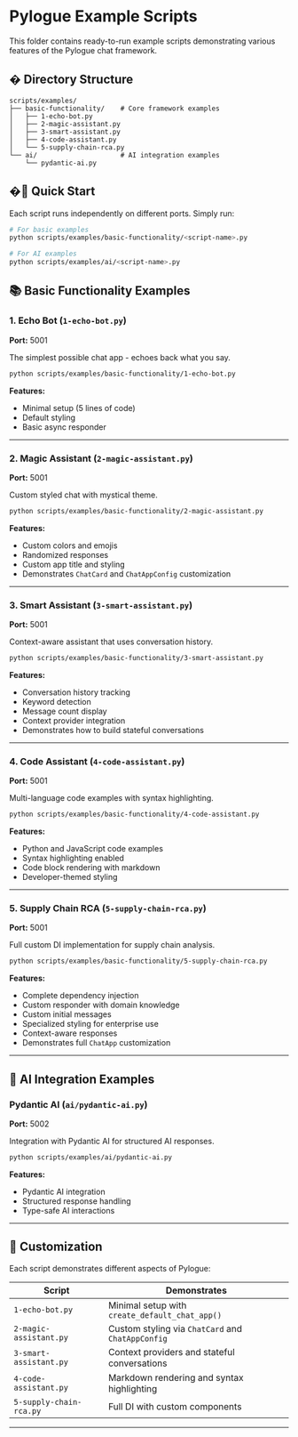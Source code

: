 # Pylogue Example Scripts

This folder contains ready-to-run example scripts demonstrating various features of the Pylogue chat framework.

## � Directory Structure

```
scripts/examples/
├── basic-functionality/    # Core framework examples
│   ├── 1-echo-bot.py
│   ├── 2-magic-assistant.py
│   ├── 3-smart-assistant.py
│   ├── 4-code-assistant.py
│   └── 5-supply-chain-rca.py
└── ai/                     # AI integration examples
    └── pydantic-ai.py
```

## �🚀 Quick Start

Each script runs independently on different ports. Simply run:

```bash
# For basic examples
python scripts/examples/basic-functionality/<script-name>.py

# For AI examples
python scripts/examples/ai/<script-name>.py
```

## 📚 Basic Functionality Examples

### 1. Echo Bot (`1-echo-bot.py`)
**Port:** 5001

The simplest possible chat app - echoes back what you say.

```bash
python scripts/examples/basic-functionality/1-echo-bot.py
```

**Features:**
- Minimal setup (5 lines of code)
- Default styling
- Basic async responder

---

### 2. Magic Assistant (`2-magic-assistant.py`)
**Port:** 5001

Custom styled chat with mystical theme.

```bash
python scripts/examples/basic-functionality/2-magic-assistant.py
```

**Features:**
- Custom colors and emojis
- Randomized responses
- Custom app title and styling
- Demonstrates `ChatCard` and `ChatAppConfig` customization

---

### 3. Smart Assistant (`3-smart-assistant.py`)
**Port:** 5001

Context-aware assistant that uses conversation history.

```bash
python scripts/examples/basic-functionality/3-smart-assistant.py
```

**Features:**
- Conversation history tracking
- Keyword detection
- Message count display
- Context provider integration
- Demonstrates how to build stateful conversations

---

### 4. Code Assistant (`4-code-assistant.py`)
**Port:** 5001

Multi-language code examples with syntax highlighting.

```bash
python scripts/examples/basic-functionality/4-code-assistant.py
```

**Features:**
- Python and JavaScript code examples
- Syntax highlighting enabled
- Code block rendering with markdown
- Developer-themed styling

---

### 5. Supply Chain RCA (`5-supply-chain-rca.py`)
**Port:** 5001

Full custom DI implementation for supply chain analysis.

```bash
python scripts/examples/basic-functionality/5-supply-chain-rca.py
```

**Features:**
- Complete dependency injection
- Custom responder with domain knowledge
- Custom initial messages
- Specialized styling for enterprise use
- Context-aware responses
- Demonstrates full `ChatApp` customization

---

## 🤖 AI Integration Examples

### Pydantic AI (`ai/pydantic-ai.py`)
**Port:** 5002

Integration with Pydantic AI for structured AI responses.

```bash
python scripts/examples/ai/pydantic-ai.py
```

**Features:**
- Pydantic AI integration
- Structured response handling
- Type-safe AI interactions

---

## 🔧 Customization

Each script demonstrates different aspects of Pylogue:

| Script | Demonstrates |
|--------|--------------|
| `1-echo-bot.py` | Minimal setup with `create_default_chat_app()` |
| `2-magic-assistant.py` | Custom styling via `ChatCard` and `ChatAppConfig` |
| `3-smart-assistant.py` | Context providers and stateful conversations |
| `4-code-assistant.py` | Markdown rendering and syntax highlighting |
| `5-supply-chain-rca.py` | Full DI with custom components |

---